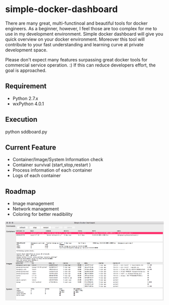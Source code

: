 # simple-docker-dashboard
There are many great, multi-functinoal and beautiful tools for docker engineers. As a beginner, however, I feel those are too complex for me to use in my development environment. Simple docker dashboard will give you quick overview on your docker environment. Moreover this tool will contribute to your fast understanding and learning curve at private development space.

Please don't expect many features surpassing great docker tools for commercial service operation. :)
If this can reduce developers effort, the goal is approached.


## Requirement
- Python 2.7.x
- wxPython 4.0.1

## Execution
python sddboard.py

## Current Feature
- Container/Image/System Information check
- Container survival (start,stop,restart )
- Process information of each container
- Logs of each container

## Roadmap
- Image management
- Network management
- Coloring for better readibility

![Screenshot](sddboard.png)

